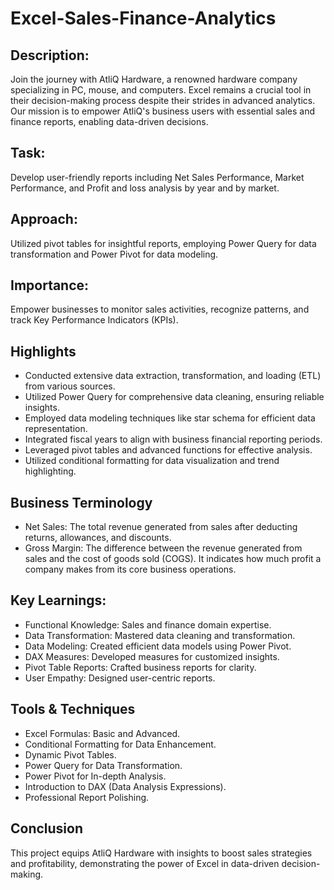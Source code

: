 # Excel-Sales-Finance-Analytics

## Description:
Join the journey with AtliQ Hardware, a renowned hardware company specializing in PC, mouse, and computers. Excel remains a crucial tool in their decision-making process despite their strides in advanced analytics. Our mission is to empower AtliQ's business users with essential sales and finance reports, enabling data-driven decisions.
## Task:
Develop user-friendly reports including Net Sales Performance, Market Performance, and Profit and loss analysis by year and by market.
## Approach:
Utilized pivot tables for insightful reports, employing Power Query for data transformation and Power Pivot for data modeling.
## Importance:
Empower businesses to monitor sales activities, recognize patterns, and track Key Performance Indicators (KPIs).
## Highlights
* Conducted extensive data extraction, transformation, and loading (ETL) from various sources.
* Utilized Power Query for comprehensive data cleaning, ensuring reliable insights.
* Employed data modeling techniques like star schema for efficient data representation.
* Integrated fiscal years to align with business financial reporting periods.
* Leveraged pivot tables and advanced functions for effective analysis.
* Utilized conditional formatting for data visualization and trend highlighting.
## Business Terminology
* Net Sales: The total revenue generated from sales after deducting returns, allowances, and discounts.
* Gross Margin: The difference between the revenue generated from sales and the cost of goods sold (COGS). It indicates how much profit a company makes from its core business operations.
## Key Learnings:
* Functional Knowledge: Sales and finance domain expertise.
* Data Transformation: Mastered data cleaning and transformation.
* Data Modeling: Created efficient data models using Power Pivot.
* DAX Measures: Developed measures for customized insights.
* Pivot Table Reports: Crafted business reports for clarity.
* User Empathy: Designed user-centric reports.
## Tools & Techniques
* Excel Formulas: Basic and Advanced.
* Conditional Formatting for Data Enhancement.
* Dynamic Pivot Tables.
* Power Query for Data Transformation.
* Power Pivot for In-depth Analysis.
* Introduction to DAX (Data Analysis Expressions).
* Professional Report Polishing.
## Conclusion
This project equips AtliQ Hardware with insights to boost sales strategies and profitability, demonstrating the power of Excel in data-driven decision-making.
